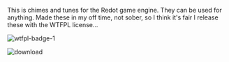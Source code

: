 This is chimes and tunes for the Redot game engine. They can be used for anything. Made these in my off time, not sober, so I think it's fair I release these with the WTFPL license...

![wtfpl-badge-1](https://github.com/user-attachments/assets/7baed7ad-316a-4c03-8730-e4a04ed300c4)

![download](https://github.com/user-attachments/assets/f70973c6-7ec8-4d27-8531-ea42c6a61f10)
